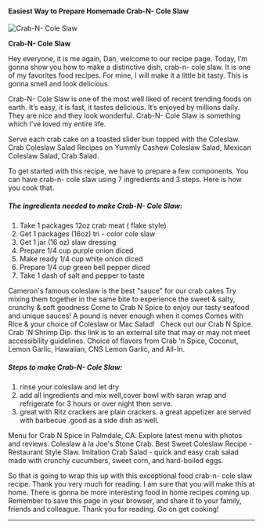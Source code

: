             

#### Easiest Way to Prepare Homemade Crab-N- Cole Slaw

![Crab-N- Cole Slaw](https://img-global.cpcdn.com/recipes/6102222156857344/751x532cq70/crab-n-cole-slaw-recipe-main-photo.jpg)

**Crab-N- Cole Slaw**

Hey everyone, it is me again, Dan, welcome to our recipe page. Today, I’m gonna show you how to make a distinctive dish, crab-n- cole slaw. It is one of my favorites food recipes. For mine, I will make it a little bit tasty. This is gonna smell and look delicious.

Crab-N- Cole Slaw is one of the most well liked of recent trending foods on earth. It’s easy, it is fast, it tastes delicious. It’s enjoyed by millions daily. They are nice and they look wonderful. Crab-N- Cole Slaw is something which I’ve loved my entire life.

Serve each crab cake on a toasted slider bun topped with the Coleslaw. Crab Coleslaw Salad Recipes on Yummly Cashew Coleslaw Salad, Mexican Coleslaw Salad, Crab Salad.

To get started with this recipe, we have to prepare a few components. You can have crab-n- cole slaw using 7 ingredients and 3 steps. Here is how you cook that.

##### The ingredients needed to make Crab-N- Cole Slaw:

1.  Take 1 packages 12oz crab meat ( flake style)
2.  Get 1 packages (16oz) tri - color cole slaw
3.  Get 1 jar (16 oz) slaw dressing
4.  Prepare 1/4 cup purple onion diced
5.  Make ready 1/4 cup white onion diced
6.  Prepare 1/4 cup green bell pepper diced
7.  Take 1 dash of salt and pepper to taste

Cameron's famous coleslaw is the best "sauce" for our crab cakes Try mixing them together in the same bite to experience the sweet & salty, crunchy & soft goodness Come to Crab N Spice to enjoy our tasty seafood and unique sauces! A pound is never enough when it comes Comes with Rice & your choice of Coleslaw or Mac Salad! ⁣ ⁣ Check out our Crab N Spice. Crab 'N Shrimp Dip. this link is to an external site that may or may not meet accessibility guidelines. Choice of flavors from Crab 'n Spice, Coconut, Lemon Garlic, Hawaiian, CNS Lemon Garlic, and All-In.

##### Steps to make Crab-N- Cole Slaw:

1.  rinse your coleslaw and let dry
2.  add all ingredients and mix well,cover bowl with saran wrap and refrigerate for 3 hours or over night then serve.
3.  great with Ritz crackers are plain crackers. a great appetizer are served with barbecue .good as a side dish as well.

Menu for Crab N Spice in Palmdale, CA. Explore latest menu with photos and reviews. Coleslaw à la Joe's Stone Crab. Best Sweet Coleslaw Recipe - Restaurant Style Slaw. Imitation Crab Salad - quick and easy crab salad made with crunchy cucumbers, sweet corn, and hard-boiled eggs.

So that is going to wrap this up with this exceptional food crab-n- cole slaw recipe. Thank you very much for reading. I am sure that you will make this at home. There is gonna be more interesting food in home recipes coming up. Remember to save this page in your browser, and share it to your family, friends and colleague. Thank you for reading. Go on get cooking!

* * *